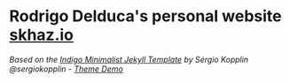# Rodrigo Delduca's personal website [skhaz.io](https://skhaz.io)

_Based on the [Indigo Minimalist Jekyll Template](https://github.com/sergiokopplin/indigo) by Sérgio Kopplin @sergiokopplin - [Theme Demo](http://sergiokopplin.github.io/indigo/)_
